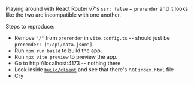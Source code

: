 Playing around with React Router v7's `ssr: false` + `prerender` and it looks like the two are incompatible with one another.

Steps to reproduce:

- Remove `"/"` from `prerender` in `vite.config.ts` -- should just be `prerender: ["/api/data.json"]`
- Run `npm run build` to build the app.
- Run `npx vite preview` to preview the app.
- Go to http://localhost:4173 -- nothing there
- Look inside [`build/client`](./build/client) and see that there's not `index.html` file
- Cry
